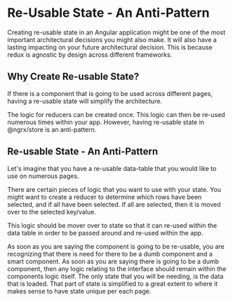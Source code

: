  Re-Usable State - An Anti-Pattern 
==================================

Creating re-usable state in an Angular application might be one of the
most important architectural decisions you might also make. It will also
have a lasting impacting on your future architectural decision. This is
because redux is agnostic by design across different frameworks.

Why Create Re-usable State?
---------------------------

If there is a component that is going to be used across different pages,
having a re-usable state will simplify the architecture.

The logic for reducers can be created once. This logic can then be
re-used numerous times within your app. However, having re-usable state
in \@ngrx/store is an anti-pattern.

Re-usable State - An Anti-Pattern
---------------------------------

Let's imagine that you have a re-usable data-table that you would like
to use on numerous pages.

There are certain pieces of logic that you want to use with your state.
You might want to create a reducer to determine which rows have been
selected, and if all have been selected. If all are selected, then it is
moved over to the selected key/value.

This logic should be mover over to state so that it can re-used within
the data table in order to be passed around and re-used within the app.

As soon as you are saying the component is going to be re-usable, you
are recognizing that there is need for there to be a dumb component and
a smart component. As soon as you are saying there is going to be a dumb
component, then any logic relating to the interface should remain within
the components logic itself. The only state that you will be needing, is
the data that is loaded. That part of state is simplified to a great
extent to where it makes sense to have state unique per each page.
